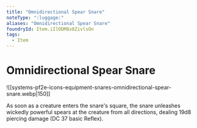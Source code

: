 ```yaml
---
title: "Omnidirectional Spear Snare"
noteType: ":luggage:"
aliases: "Omnidirectional Spear Snare"
foundryId: Item.iIlODM8x8ZivlsOn
tags:
  - Item
---
```


# Omnidirectional Spear Snare
![[systems-pf2e-icons-equipment-snares-omnidirectional-spear-snare.webp|150]]

As soon as a creature enters the snare's square, the snare unleashes wickedly powerful spears at the creature from all directions, dealing 19d8 piercing damage (DC 37 basic Reflex).
